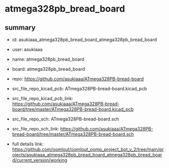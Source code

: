 # atmega328pb_bread_board
 
## summary 
* id: asukiaaa_atmega328pb_bread_board_atmega328pb_bread_board
* user: asukiaaa
* name: atmega328pb_bread_board
* board: atmega328pb_bread_board
* repo: https://github.com/asukiaaa/ATmega328PB-bread-board
* src_file_repo_kicad_pcb: ATmega328PB-bread-board.kicad_pcb
* src_file_repo_kicad_pcb_link: https://github.com/asukiaaa/ATmega328PB-bread-board/tree/master/ATmega328PB-bread-board.kicad_pcb


* src_file_repo_sch: ATmega328PB-bread-board.sch
* src_file_repo_sch_link: https://github.com/asukiaaa/ATmega328PB-bread-board/tree/master/ATmega328PB-bread-board.sch
* full details link: https://github.com/oomlout/oomlout_oomp_project_bot_v_2/tree/main/projects/asukiaaa_atmega328pb_bread_board_atmega328pb_bread_board/current_version/working  






